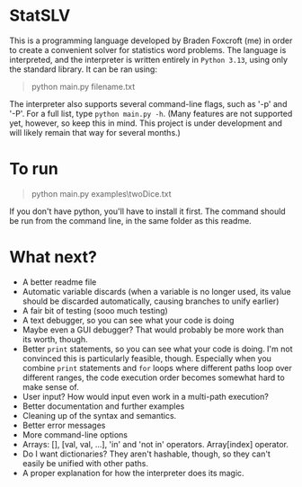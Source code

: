 # StatSLV
This is a programming language developed by Braden Foxcroft (me) in order to create a convenient solver for statistics word problems.
The language is interpreted, and the interpreter is written entirely in `Python 3.13`, using only the standard library. It can be ran using:

> python main.py filename.txt

The interpreter also supports several command-line flags, such as '-p' and '-P'. For a full list, type `python main.py -h`. (Many features are not supported yet, however, so keep this in mind. This project is under development and will likely remain that way for several months.)
# To run

> python main.py examples\twoDice.txt

If you don't have python, you'll have to install it first. The command should be run from the command line, in the same folder as this readme.

# What next?
- A better readme file
- Automatic variable discards (when a variable is no longer used, its value should be discarded automatically, causing branches to unify earlier)
- A fair bit of testing (sooo much testing)
- A text debugger, so you can see what your code is doing
- Maybe even a GUI debugger? That would probably be more work than its worth, though.
- Better `print` statements, so you can see what your code is doing. I'm not convinced this is particularly feasible, though. Especially when you combine `print` statements and `for` loops where different paths loop over different ranges, the code execution order becomes somewhat hard to make sense of.
- User input? How would input even work in a multi-path execution?
- Better documentation and further examples
- Cleaning up of the syntax and semantics.
- Better error messages
- More command-line options
- Arrays: [], [val, val, ...], 'in' and 'not in' operators. Array[index] operator.
- Do I want dictionaries? They aren't hashable, though, so they can't easily be unified with other paths.
- A proper explanation for how the interpreter does its magic.